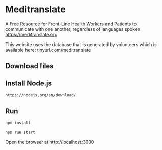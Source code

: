 # Meditranslate
A Free Resource for Front-Line Health Workers and Patients to communicate with one another, regardless of languages spoken https://meditranslate.org



This website uses the database that is generated by volunteers which is available here: tinyurl.com/meditranslate




## Download files

## Install Node.js

```sh
https://nodejs.org/en/download/
```


## Run


```sh
npm install
```

```sh
npm run start
```

Open the browser at http://localhost:3000
